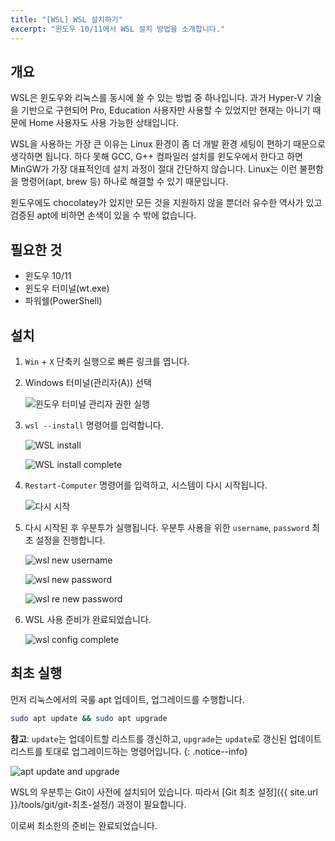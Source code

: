 ```yaml
---
title: "[WSL] WSL 설치하기"
excerpt: "윈도우 10/11에서 WSL 설치 방법을 소개합니다."
---
```


## 개요

WSL은 윈도우와 리눅스를 동시에 쓸 수 있는 방법 중 하나입니다. 과거 Hyper-V 기술을 기반으로 구현되어 Pro, Education 사용자만 사용할 수 있었지만 현재는 아니기 때문에 Home 사용자도 사용 가능한 상태입니다.

WSL을 사용하는 가장 큰 이유는 Linux 환경이 좀 더 개발 환경 세팅이 편하기 때문으로 생각하면 됩니다. 하다 못해 GCC, G++ 컴파일러 설치를 윈도우에서 한다고 하면 MinGW가 가장 대표적인데 설치 과정이 절대 간단하지 않습니다. Linux는 이런 불편함을 명령어(apt, brew 등) 하나로 해결할 수 있기 때문입니다.

윈도우에도 chocolatey가 있지만 모든 것을 지원하지 않을 뿐더러 유수한 역사가 있고 검증된 apt에 비하면 손색이 있을 수 밖에 없습니다.

## 필요한 것

- 윈도우 10/11
- 윈도우 터미널(wt.exe)
- 파워쉘(PowerShell)

## 설치

1. `Win` + `X` 단축키 실행으로 빠른 링크를 엽니다.
2. Windows 터미널(관리자(A)) 선택

    ![윈도우 터미널 관리자 권한 실행](../../../assets/images/windows-terminal-admin.png)

3. `wsl --install` 명령어를 입력합니다.

    ![WSL install](../../../assets/images/wsl-install-(1).png)

    ![WSL install complete](../../../assets/images/wsl-install-(2).png)

4. `Restart-Computer` 명령어를 입력하고, 시스템이 다시 시작됩니다.

    ![다시 시작](../../../assets/images/restart-computer.png)

5. 다시 시작된 후 우분투가 실행됩니다. 우분투 사용을 위한 `username`, `password` 최초 설정을 진행합니다.

    ![wsl new username](../../../assets/images/wsl-install-(3).png)

    ![wsl new password](../../../assets/images/wsl-install-(4).png)

    ![wsl re new password](../../../assets/images/wsl-install-(5).png)

6. WSL 사용 준비가 완료되었습니다.

    ![wsl config complete](../../../assets/images/wsl-install-(6).png)

## 최초 실행

먼저 리눅스에서의 국룰 apt 업데이트, 업그레이드를 수행합니다.

```bash
sudo apt update && sudo apt upgrade
```

**참고**: `update`는 업데이트할 리스트를 갱신하고, `upgrade`는 `update`로 갱신된 업데이트 리스트를 토대로 업그레이드하는 명령어입니다.
{: .notice--info}

![apt update and upgrade](../../../assets/images/wsl-first-run-(1).png)

WSL의 우분투는 Git이 사전에 설치되어 있습니다. 따라서 [Git 최초 설정]({{ site.url }}/tools/git/git-최초-설정/) 과정이 필요합니다.

이로써 최소한의 준비는 완료되었습니다.
